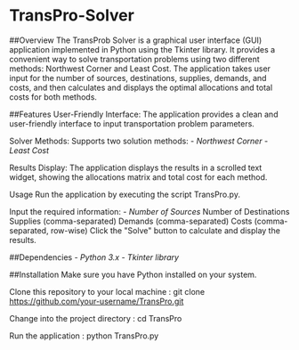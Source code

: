 # TransPro-Solver

##Overview
The TransProb Solver is a graphical user interface (GUI) application implemented in Python using the Tkinter library. It provides a convenient way to solve transportation problems using two different methods: Northwest Corner and Least Cost. The application takes user input for the number of sources, destinations, supplies, demands, and costs, and then calculates and displays the optimal allocations and total costs for both methods.

##Features
User-Friendly Interface: The application provides a clean and user-friendly interface to input transportation problem parameters.

Solver Methods: Supports two solution methods:
                                              - *Northwest Corner*
                                              - *Least Cost*

Results Display: The application displays the results in a scrolled text widget, showing the allocations matrix and total cost for each method.

Usage
Run the application by executing the script TransPro.py.

Input the required information:
                              - *Number of Sources*
                              Number of Destinations
                              Supplies (comma-separated)
                              Demands (comma-separated)
                              Costs (comma-separated, row-wise)
                              Click the "Solve" button to calculate and display the results.

##Dependencies
          - *Python 3.x*
          - *Tkinter library*

##Installation
Make sure you have Python installed on your system.

Clone this repository to your local machine : git clone https://github.com/your-username/TransPro.git

Change into the project directory : cd TransPro

Run the application : python TransPro.py
